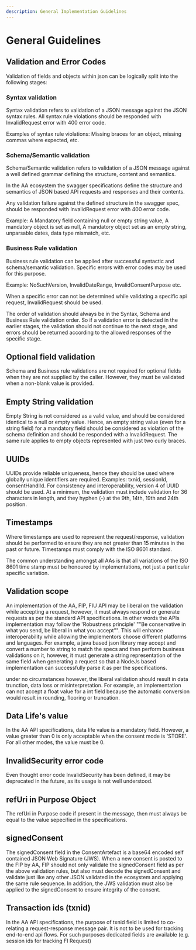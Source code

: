 ```yaml
---
description: General Implementation Guidelines
---
```


# General Guidelines

## Validation and Error Codes

Validation of fields and objects within json can be logically split into the following stages:

### Syntax validation

Syntax validation refers to validation of a JSON message against the JSON syntax rules. All syntax rule violations should be responded with InvalidRequest error with 400 error code.

Examples of syntax rule violations: Missing braces for an object, missing commas where expected, etc.

### Schema/Semantic validation

Schema/Semantic validation refers to validation of a JSON message against a well defined grammar defining the structure, content and semantics.

In the AA ecosystem the swagger specifications define the structure and semantics of JSON based API requests and responses and their contents.

Any validation failure against the defined structure in the swagger spec, should be responded with InvalidRequest error with 400 error code.

Example: A Mandatory field containing null or empty string value, A mandatory object is set as null, A mandatory object set as an empty string, unparsable dates, data type mismatch, etc.

### Business Rule validation

Business rule validation can be applied after successful syntactic and schema/semantic validation. Specific errors with error codes may be used for this purpose.

Example: NoSuchVersion, InvalidDateRange, InvalidConsentPurpose etc.

When a specific error can not be determined while validating a specific api request, InvalidRequest should be used.

The order of validation should always be in the Syntax, Schema and Business Rule validation order. So if a validation error is detected in the earlier stages, the validation should not continue to the next stage, and errors should be returned according to the allowed responses of the specific stage.

## Optional field validation

Schema and Business rule validations are not required for optional fields when they are not supplied by the caller. However, they must be validated when a non-blank value is provided.

## Empty String validation

Empty String is not considered as a valid value, and should be considered identical to a null or empty value. Hence, an empty string value \(even for a string field\) for a mandatory field should be considered as violation of the schema definition and should be responded with a InvalidRequest. The same rule applies to empty objects represented with just two curly braces.

## UUIDs

UUIDs provide reliable uniqueness, hence they should be used where globally unique identifiers are required. Examples: txnid, sessionId, consentHandlId. For consistency and interoperability, version 4 of UUID should be used. At a minimum, the validation must include validation for 36 characters in length, and they hyphen \(-\) at the 9th, 14th, 19th and 24th position.

## Timestamps

Where timestamps are used to represent the request/response, validation should be performed to ensure they are not greater than 15 minutes in the past or future. Timestamps must comply with the ISO 8601 standard.

The common understanding amongst all AAs is that all variations of the ISO 8601 time stamp must be honoured by implementations, not just a particular specific variation.

## Validation scope

An implementation of the AA, FIP, FIU API may be liberal on the validation while accepting a request, however, it must always respond or generate requests as per the standard API specifications. In other words the APIs implementation may follow the 'Robustness principle' ""Be conservative in what you send, be liberal in what you accept"". This will enhance interoperability while allowing the implementors choose different platforms and languages. For example, a java based json library may accept and convert a number to string to match the specs and then perform business validations on it, however, it must generate a string representation of the same field when generating a request so that a NodeJs based implementation can successfully parse it as per the specifications.

under no circumstances however, the liberal validation should result in data trunction, data loss or misinterpretation. For example, an implementation can not accept a float value for a int field because the automatic conversion would result in rounding, flooring or truncation.

## Data Life's value

In the AA API specifications, data life value is a mandatory field. However, a value greater than 0 is only acceptable when the consent mode is 'STORE'. For all other modes, the value must be 0.

## InvalidSecurity error code

Even thought error code InvalidSecurity has been defined, it may be deprecated in the future, as its usage is not well understood.

## refUri in Purpose Object

The refUri in Purpose code if present in the message, then must always be equal to the value sepecified in the specifications.

## signedConsent

The signedConsent field in the ConsentArtefact is a base64 encoded self contained JSON Web Signature \(JWS\). When a new consent is posted to the FIP by AA, FIP should not only validate the signedConsent field as per the above validation rules, but also must decode the signedConsent and validate just like any other JSON validated in the ecosystem and applying the same rule sequence. In addition, the JWS validation must also be applied to the signedConsent to ensure integrity of the consent.

## Transaction ids \(txnid\)

In the AA API specifications, the purpose of txnid field is limited to co-relating a request-response message pair. It is not to be used for tracking end-to-end api flows. For such purposes dedicated fields are available \(e.g. session ids for tracking FI Request\)

